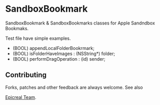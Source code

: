 SandboxBookmark
===============

SandboxBookmark & SandboxBookmarks classes for Apple Sandndbox Bookmaks.

Test file have simple examples. 

- (BOOL) appendLocalFolderBookrmark;
- (BOOL) isFolderHaveImages : (NSString*) folder;
- (BOOL) performDragOperation : (id<NSDraggingInfo>) sender;


Contributing
------------

Forks, patches and other feedback are always welcome.
See also

[Epicreal Team](http://www.epicreal.com/mac/epicapp.htm).
